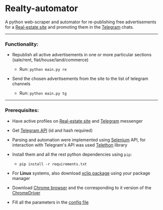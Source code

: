 # Realty-automator

A python web-scraper and automator for re-publishing free advertisements for a [Real-estate site](https://www.real-estate.lviv.ua/en/) and promoting them in the [Telegram](https://telegram.org/) chats.

***

### Functionality:
* Republish all active advertisements in one or more particular sections (sale/rent, flat/house/land/commerce)
  * Run: `python main.py re`

* Send the chosen advertisements from the site to the list of telegram channels
  * Run: `python main.py tg`

***

### Prerequisites:
* Have active profiles on [Real-estate site](https://www.real-estate.lviv.ua/en/) and [Telegram](https://telegram.org/) messenger

* Get [Telegram API](https://core.telegram.org/api/obtaining_api_id) (id and hash required)

* Parsing and automation were implemented using [Selenium](https://github.com/SeleniumHQ/selenium) API, for interaction with Telegram's API was used [Telethon](https://github.com/LonamiWebs/Telethon) library 

* Install them and all the rest python dependencies using `pip`:
  * `pip install -r requirements.txt`

* For **Linux** systems, also download [xclip package](https://github.com/astrand/xclip) using your package manager  

* Download [Chrome browser](https://www.google.com/intl/en/chrome/) and the corresponding to it version of the [ChromeDriver](https://sites.google.com/chromium.org/driver/downloads?authuser=0)

* Fill all the parameters in the [config file](data/configuration.json)

